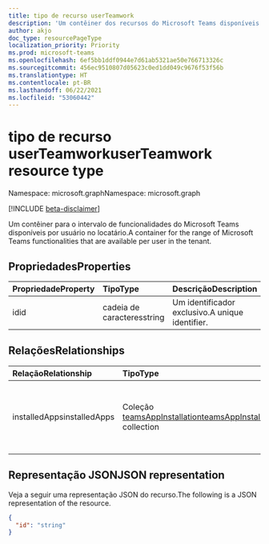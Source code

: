 ```yaml
---
title: tipo de recurso userTeamwork
description: 'Um contêiner dos recursos do Microsoft Teams disponíveis por usuário. '
author: akjo
doc_type: resourcePageType
localization_priority: Priority
ms.prod: microsoft-teams
ms.openlocfilehash: 6ef5bb1ddf0944e7d61ab5321ae50e766713326c
ms.sourcegitcommit: 456ec9510807d05623c0ed1dd049c9676f53f56b
ms.translationtype: HT
ms.contentlocale: pt-BR
ms.lasthandoff: 06/22/2021
ms.locfileid: "53060442"
---
```

# <a name="userteamwork-resource-type"></a><span data-ttu-id="f1287-103">tipo de recurso userTeamwork</span><span class="sxs-lookup"><span data-stu-id="f1287-103">userTeamwork resource type</span></span>

<span data-ttu-id="f1287-104">Namespace: microsoft.graph</span><span class="sxs-lookup"><span data-stu-id="f1287-104">Namespace: microsoft.graph</span></span>

[!INCLUDE [beta-disclaimer](../../includes/beta-disclaimer.md)]

<span data-ttu-id="f1287-105">Um contêiner para o intervalo de funcionalidades do Microsoft Teams disponíveis por usuário no locatário.</span><span class="sxs-lookup"><span data-stu-id="f1287-105">A container for the range of Microsoft Teams functionalities that are available per user in the tenant.</span></span>

## <a name="properties"></a><span data-ttu-id="f1287-106">Propriedades</span><span class="sxs-lookup"><span data-stu-id="f1287-106">Properties</span></span>

| <span data-ttu-id="f1287-107">Propriedade</span><span class="sxs-lookup"><span data-stu-id="f1287-107">Property</span></span> | <span data-ttu-id="f1287-108">Tipo</span><span class="sxs-lookup"><span data-stu-id="f1287-108">Type</span></span> | <span data-ttu-id="f1287-109">Descrição</span><span class="sxs-lookup"><span data-stu-id="f1287-109">Description</span></span> |
|:---------------|:--------|:----------|
|<span data-ttu-id="f1287-110">id</span><span class="sxs-lookup"><span data-stu-id="f1287-110">id</span></span>|<span data-ttu-id="f1287-111">cadeia de caracteres</span><span class="sxs-lookup"><span data-stu-id="f1287-111">string</span></span>| <span data-ttu-id="f1287-112">Um identificador exclusivo.</span><span class="sxs-lookup"><span data-stu-id="f1287-112">A unique identifier.</span></span> |

## <a name="relationships"></a><span data-ttu-id="f1287-113">Relações</span><span class="sxs-lookup"><span data-stu-id="f1287-113">Relationships</span></span>

| <span data-ttu-id="f1287-114">Relação</span><span class="sxs-lookup"><span data-stu-id="f1287-114">Relationship</span></span> | <span data-ttu-id="f1287-115">Tipo</span><span class="sxs-lookup"><span data-stu-id="f1287-115">Type</span></span> | <span data-ttu-id="f1287-116">Descrição</span><span class="sxs-lookup"><span data-stu-id="f1287-116">Description</span></span> |
|:---------------|:--------|:----------|
|<span data-ttu-id="f1287-117">installedApps</span><span class="sxs-lookup"><span data-stu-id="f1287-117">installedApps</span></span>|<span data-ttu-id="f1287-118">Coleção [teamsAppInstallation](teamsappinstallation.md)</span><span class="sxs-lookup"><span data-stu-id="f1287-118">[teamsAppInstallation](teamsappinstallation.md) collection</span></span>|<span data-ttu-id="f1287-119">Os aplicativos instalados no escopo pessoal desse usuário.</span><span class="sxs-lookup"><span data-stu-id="f1287-119">The apps installed in the personal scope of this user.</span></span>|

## <a name="json-representation"></a><span data-ttu-id="f1287-120">Representação JSON</span><span class="sxs-lookup"><span data-stu-id="f1287-120">JSON representation</span></span>

<span data-ttu-id="f1287-121">Veja a seguir uma representação JSON do recurso.</span><span class="sxs-lookup"><span data-stu-id="f1287-121">The following is a JSON representation of the resource.</span></span>

<!-- {
  "blockType": "resource",
  "@odata.type": "microsoft.graph.userTeamwork",
  "baseType": "microsoft.graph.entity"
}-->

```json
{
  "id": "string"
}

```

<!-- uuid: 8fcb5dbc-d5aa-4681-8e31-b001d5168d79
2015-10-25 14:57:30 UTC -->
<!--
{
  "type": "#page.annotation",
  "description": "userteamwork resource",
  "keywords": "",
  "section": "documentation",
  "tocPath": "",
  "suppressions": []
}
-->


